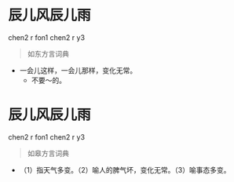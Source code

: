 # 辰儿风辰儿雨
chen2 r fon1 chen2 r y3
> 如东方言词典
- 一会儿这样，一会儿那样，变化无常。
  - 不要～的。

# 辰儿风辰儿雨
chen2 r fon1 chen2 r y3
> 如皋方言词典
- （1）指天气多变。（2）喻人的脾气坏，变化无常。（3）喻事态多变。
